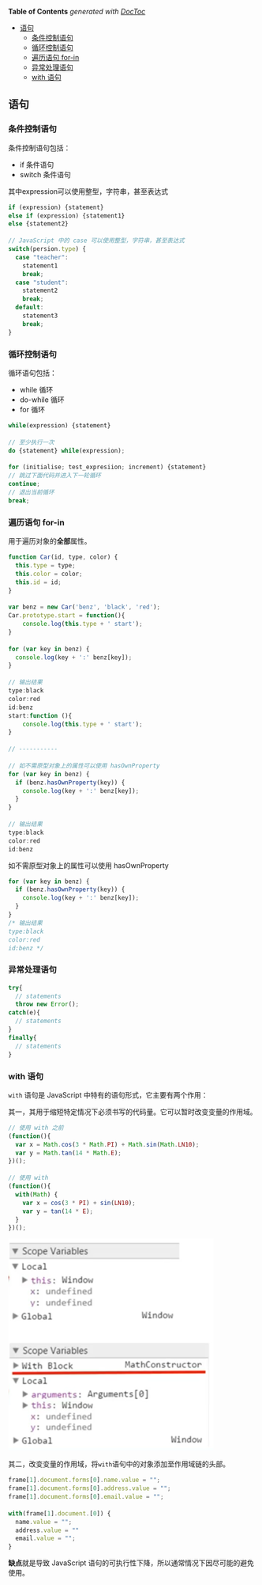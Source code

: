 <!-- START doctoc generated TOC please keep comment here to allow auto update -->
<!-- DON'T EDIT THIS SECTION, INSTEAD RE-RUN doctoc TO UPDATE -->
**Table of Contents**  *generated with [DocToc](https://github.com/thlorenz/doctoc)*

- [语句](#%E8%AF%AD%E5%8F%A5)
  - [条件控制语句](#%E6%9D%A1%E4%BB%B6%E6%8E%A7%E5%88%B6%E8%AF%AD%E5%8F%A5)
  - [循环控制语句](#%E5%BE%AA%E7%8E%AF%E6%8E%A7%E5%88%B6%E8%AF%AD%E5%8F%A5)
  - [遍历语句 for-in](#%E9%81%8D%E5%8E%86%E8%AF%AD%E5%8F%A5-for-in)
  - [异常处理语句](#%E5%BC%82%E5%B8%B8%E5%A4%84%E7%90%86%E8%AF%AD%E5%8F%A5)
  - [with 语句](#with-%E8%AF%AD%E5%8F%A5)

<!-- END doctoc generated TOC please keep comment here to allow auto update -->

## 语句

### 条件控制语句

条件控制语句包括：

- if 条件语句
- switch 条件语句

其中expression可以使用整型，字符串，甚至表达式

```javascript
if (expression) {statement}
else if (expression) {statement1}
else {statement2}

// JavaScript 中的 case 可以使用整型，字符串，甚至表达式
switch(persion.type) {
  case "teacher":
    statement1
    break;
  case "student":
    statement2
    break;
  default:
    statement3
    break;
}
```

### 循环控制语句

循环语句包括：

- while 循环
- do-while 循环
- for 循环

```javascript
while(expression) {statement}

// 至少执行一次
do {statement} while(expression);

for (initialise; test_expresiion; increment) {statement}
// 跳过下面代码并进入下一轮循环
continue;
// 退出当前循环
break;
```

### 遍历语句 for-in

用于遍历对象的**全部**属性。

```javascript
function Car(id, type, color) {
  this.type = type;
  this.color = color;
  this.id = id;
}

var benz = new Car('benz', 'black', 'red');
Car.prototype.start = function(){
    console.log(this.type + ' start');
}

for (var key in benz) {
  console.log(key + ':' benz[key]);
}

// 输出结果
type:black
color:red
id:benz
start:function (){
    console.log(this.type + ' start');
}

// -----------

// 如不需原型对象上的属性可以使用 hasOwnProperty
for (var key in benz) {
  if (benz.hasOwnProperty(key)) {
    console.log(key + ':' benz[key]);
  }
}

// 输出结果
type:black
color:red
id:benz
```

如不需原型对象上的属性可以使用 hasOwnProperty

```javascript
for (var key in benz) {
  if (benz.hasOwnProperty(key)) {
    console.log(key + ':' benz[key]);
  }
}
/* 输出结果
type:black
color:red
id:benz */
```

### 异常处理语句

```javascript
try{
  // statements
  throw new Error();
catch(e){
  // statements
}
finally{
  // statements
}
```

### with 语句

`with` 语句是 JavaScript 中特有的语句形式，它主要有两个作用：

其一，其用于缩短特定情况下必须书写的代码量。它可以暂时改变变量的作用域。

```javascript
// 使用 with 之前
(function(){
  var x = Math.cos(3 * Math.PI) + Math.sin(Math.LN10);
  var y = Math.tan(14 * Math.E);
})();

// 使用 with
(function(){
  with(Math) {
    var x = cos(3 * PI) + sin(LN10);
    var y = tan(14 * E);
  }
})();
```

![](../img/W/with-scope.png)

其二，改变变量的作用域，将`with`语句中的对象添加至作用域链的头部。

```javascript
frame[1].document.forms[0].name.value = "";
frame[1].document.forms[0].address.value = "";
frame[1].document.forms[0].email.value = "";

with(frame[1].document.[0]) {
  name.value = "";
  address.value = ""
  email.value = "";
}
```

**缺点**就是导致 JavaScript 语句的可执行性下降，所以通常情况下因尽可能的避免使用。